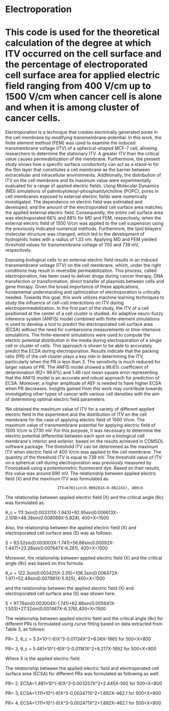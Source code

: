 # Electroporation
# This code is used for the theoretical calculation of the degree at which ITV occurred on the cell surface and the percentage of electroporated cell surface area for applied electric field ranging from 400 V/cm up to 1500 V/cm when cancer cell is alone and when it is among cluster of cancer cells.

Electroporation is a technique that creates electrically generated pores in the cell membrane by modifying transmembrane potential. In this work, the finite element method (FEM) was used to examine the induced transmembrane voltage (ITV) of a spherical-shaped MCF-7 cell, allowing researchers to determine the stationary ITV. A greater ITV than the critical value causes permeabilization of the membrane. Furthermore, the present study shows how a specific surface conductivity can act as a stand-in for the thin layer that constitutes a cell membrane as the barrier between extracellular and intracellular environments. Additionally, the distribution of ITV on the cell membrane and its maximum value were experimentally evaluated for a range of applied electric fields. Using Molecular Dynamics (MD) simulations of palmitoyloleoyl-phosphatidylcholine (POPC), pores in cell membranes exposed to external electric fields were numerically investigated. The dependence on electric field was estimated and developed, and the amount of the electroporated cell surface area matches the applied external electric field. Consequently, the entire cell surface area was electroporated 66% and 68% for MD and FEM, respectively, when the external electric field of 1500 V/cm was applied to the cell suspension using the previously indicated numerical methods. Furthermore, the lipid bilayers' molecular structure was changed, which led to the development of hydrophilic holes with a radius of 1.33 nm. Applying MD and FEM yielded threshold values for transmembrane voltage of 700 and 739 mV, respectively.

Exposing biological cells to an external electric field results in an induced transmembrane voltage (ITV) on the cell membrane, which, under the right conditions may result in reversible permeabilization. This process, called electroporation, has been used to deliver drugs during cancer therapy, DNA transfection or transformation, direct transfer of plasmids between cells and gene therapy. Given the broad importance of these applications, fundamental understanding and optimization of electroporation is critically needed. Towards this goal, this work utilizes machine learning techniques to study the influence of cell-cell interactions on ITV during electropermeabilization. In the first part of the study, the ITV of a cell positioned at the center of a cell cluster is studied. An adaptive neuro-fuzzy inference system (ANFIS) model combined with finite-element simulations is used to develop a tool to predict the electroporated cell surface area (ECSA) without the need for cumbersome measurements or time-intensive simulations. The finite-element simulations were used to compute the electric potential distribution in the media during electroporation of a single cell or cluster of cells. This approach is shown to be able to accurately predict the ECSA during electroporation. Results indicate that the packing ratio (PR) of the cell cluster plays a key role in determining the ITV, particularly when the PR is less than 3. The sensitivity is much reduced for larger values of PR. The ANFIS model showed a 96.6% coefficient of determination (R2= 96.6%) and 1.46 root mean square error representing that the ANFIS model is an accurate and robust approach for prediction of ECSA. Moreover, a higher amplitude of AEF is needed to have higher ECSA when PR decreases. Insights gained from this work may contribute towards investigating other types of cancer with various cell densities with the aim of determining optimal electric field parameters. 

We obtained the maximum value of ITV for a variety of different applied electric field in the experiment and the distribution of ITV on the cell membrane for the case of applying electric field of 1500 V/cm. The maximum value of transmembrane potential for applying electric field of 1500 V/cm is 2730 mV. For this purpose, it was necessary to determine the electric potential differential between each spot on a biological cell membrane's interior and exterior, based on the results achieved in COMSOL software package. The threshold ITV can be determined as the maximum ITV when electric field of 400 V/cm was applied to the cell membrane. The quantity of the threshold ITV is equal to 739 mV. The threshold value of ITV on a spherical cell during electroporation was previously measured by Firoozabadi using a potentiometric fluorescent dye. Based on their results, this value was around 690 mV. The relationship between applied electric field (X) and the maximum ITV was formulated as:
                  
                           ITV=6701sin⁡(0.000281X–0.002243), 400<X

The relationship between applied electric field (X) and the critical angle (θc) was formulated as: 

θ_c = 111.3sin⁡(0.003311X-1.943)+92.95sin⁡(0.006613X-2.106)+48.38sin⁡(0.008088X-5.824), 400<X<1500

Also, the relationship between the applied electric field (X) and electroporated cell surface area (S) was as follows:

S = 93.52sin⁡(0.003003X-1.741)+56.68sin⁡(0.00592X-1.447)+23.28sin(0.007647X-6.261), 400<X<1500

Moreover, the relationship between applied electric field (X) and the critical angle (θc) was based on this formula:

θ_c = 122.3sin⁡(0.003425X-2.05)+106.3sin⁡(0.006472X-1.97)+52.49sin(0.007981X-5.925), 400<X<1500

and the relationship between the applied electric field (X) and electroporated cell surface area (S) was shown here.

S = 97.78sin⁡(0.003004X-1.741)+62.88sin⁡(0.005941X-1.503)+27.32sin⁡(0.007487X-6.376),400<X<1500

The relationship between applied electric field and the critical angle (θc) for different PRs is formulated using curve fitting based on data extracted from Table 3, as follows:

PR= 2, θ_c = 5.3×10^(-6)X^3-0.01134X^2+8.06X-1865 for 500<X<800

PR= 3, θ_c = 5.481×10^(-6)X^3-0.01161X^2+8.217X-1892 for 500<X<800

Where X is the applied electric field.

 The relationship between the applied electric field and electroporated cell surface area (ECSA) for different PRs was formulated as following as well:

PR= 2, ECSA=1.481×10^(-6)X^3-0.003257X^2+2.445X-592    for 500<X<800

PR= 3, ECSA=1.111×10^(-6)X^3-0.002471X^2+1.892X–462.1  for 500<X<800

PR= 4, ECSA=1.111×10^(-6)X^3-0.002471X^2+1.892X–462.1  for 500<X<800

